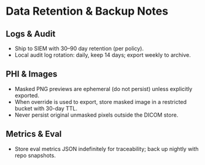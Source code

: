 # Data Retention & Backup Notes

## Logs & Audit
- Ship to SIEM with 30–90 day retention (per policy).
- Local audit log rotation: daily, keep 14 days; export weekly to archive.

## PHI & Images
- Masked PNG previews are ephemeral (do not persist) unless explicitly exported.
- When override is used to export, store masked image in a restricted bucket with 30-day TTL.
- Never persist original unmasked pixels outside the DICOM store.

## Metrics & Eval
- Store eval metrics JSON indefinitely for traceability; back up nightly with repo snapshots.
